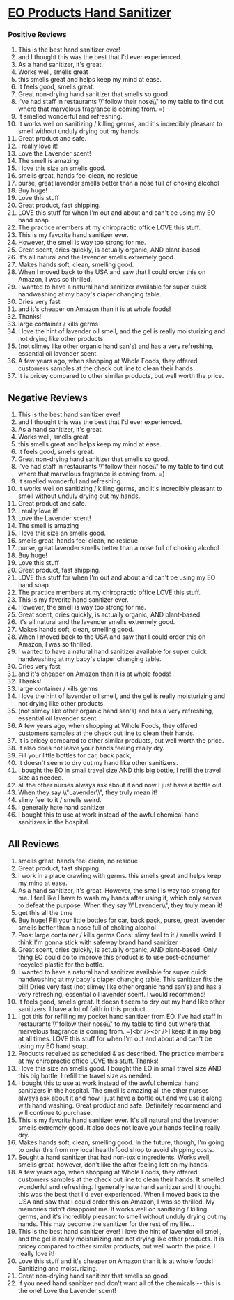 # [EO Products Hand Sanitizer](https://products.checkmycream.com/products/EO-Products-Hand-Sanitizer.html)

### Positive Reviews

<ol>
      <li>This is the best hand sanitizer ever!</li>
      <li>and I thought this was the best that I&#x27;d ever experienced.</li>
      <li>As a hand sanitizer, it&#x27;s great.  </li>
      <li>Works well, smells great</li>
      <li>this smells great and helps keep my mind at ease.</li>
      <li>It feels good, smells great.</li>
      <li>Great non-drying hand sanitizer that smells so good.</li>
      <li>I&#x27;ve had staff in restaurants \\&quot;follow their nose\\&quot; to my table to find out where that marvelous fragrance is coming from. &#x3D;)</li>
      <li>It smelled wonderful and refreshing.</li>
      <li>It works well on sanitizing / killing germs, and it&#x27;s incredibly pleasant to smell without unduly drying out my hands.</li>
      <li>Great product and safe.</li>
      <li>I really love it!</li>
      <li>Love the Lavender scent!</li>
      <li>The smell is amazing</li>
      <li>I love this size an smells good.</li>
      <li>smells great, hands feel clean, no residue</li>
      <li>purse, great lavender smells better than a nose full of choking alcohol</li>
      <li>Buy huge!</li>
      <li>Love this stuff</li>
      <li>Great product, fast shipping.</li>
      <li>LOVE this stuff for when I&#x27;m out and about and can&#x27;t be using my EO hand soap.</li>
      <li>The practice members at my chiropractic office LOVE this stuff.</li>
      <li>This is my favorite hand sanitizer ever.</li>
      <li>However, the smell is way too strong for me.  </li>
      <li>Great scent, dries quickly, is actually organic, AND plant-based.</li>
      <li>It&#x27;s all natural and the lavender smells extremely good.</li>
      <li>Makes hands soft, clean, smelling good.  </li>
      <li>When I moved back to the USA and saw that I could order this on Amazon, I was so thrilled.</li>
      <li>I wanted to have a natural hand sanitizer available for super quick handwashing at my baby&#x27;s diaper changing table.</li>
      <li>Dries very fast</li>
      <li>and it&#x27;s cheaper on Amazon than it is at whole foods!</li>
      <li>Thanks!</li>
      <li>large container / kills germs    </li>
      <li>I love the hint of lavender oil smell, and the gel is really moisturizing and not drying like other products.</li>
      <li>(not slimey like other organic hand san&#x27;s) and has a very refreshing, essential oil lavender scent.</li>
      <li>A few years ago, when shopping at Whole Foods, they offered customers samples at the check out line to clean their hands.</li>
      <li>It is pricey compared to other similar products, but well worth the price.</li>
</ol>


<h2>Negative Reviews</h2>
<ol>
<li> This is the best hand sanitizer ever!</li>
<li> and I thought this was the best that I&#x27;d ever experienced.</li>
<li> As a hand sanitizer, it&#x27;s great.  </li>
<li> Works well, smells great</li>
<li> this smells great and helps keep my mind at ease.</li>
<li> It feels good, smells great.</li>
<li> Great non-drying hand sanitizer that smells so good.</li>
<li> I&#x27;ve had staff in restaurants \\&quot;follow their nose\\&quot; to my table to find out where that marvelous fragrance is coming from. &#x3D;)</li>
<li> It smelled wonderful and refreshing.</li>
<li> It works well on sanitizing / killing germs, and it&#x27;s incredibly pleasant to smell without unduly drying out my hands.</li>
<li> Great product and safe.</li>
<li> I really love it!</li>
<li> Love the Lavender scent!</li>
<li> The smell is amazing</li>
<li> I love this size an smells good.</li>
<li> smells great, hands feel clean, no residue</li>
<li> purse, great lavender smells better than a nose full of choking alcohol</li>
<li> Buy huge!</li>
<li> Love this stuff</li>
<li> Great product, fast shipping.</li>
<li> LOVE this stuff for when I&#x27;m out and about and can&#x27;t be using my EO hand soap.</li>
<li> The practice members at my chiropractic office LOVE this stuff.</li>
<li> This is my favorite hand sanitizer ever.</li>
<li> However, the smell is way too strong for me.  </li>
<li> Great scent, dries quickly, is actually organic, AND plant-based.</li>
<li> It&#x27;s all natural and the lavender smells extremely good.</li>
<li> Makes hands soft, clean, smelling good.  </li>
<li> When I moved back to the USA and saw that I could order this on Amazon, I was so thrilled.</li>
<li> I wanted to have a natural hand sanitizer available for super quick handwashing at my baby&#x27;s diaper changing table.</li>
<li> Dries very fast</li>
<li> and it&#x27;s cheaper on Amazon than it is at whole foods!</li>
<li> Thanks!</li>
<li> large container / kills germs    </li>
<li> I love the hint of lavender oil smell, and the gel is really moisturizing and not drying like other products.</li>
<li> (not slimey like other organic hand san&#x27;s) and has a very refreshing, essential oil lavender scent.</li>
<li> A few years ago, when shopping at Whole Foods, they offered customers samples at the check out line to clean their hands.</li>
<li> It is pricey compared to other similar products, but well worth the price.</li>
<li> It also does not leave your hands feeling really dry.</li>
<li> Fill your little bottles for car, back pack,</li>
<li> It doesn&#x27;t seem to dry out my hand like other sanitizers.</li>
<li> I bought the EO in small travel size AND this big bottle, I refill the travel size as needed.</li>
<li> all the other nurses always ask about it and now I just have a bottle out</li>
<li> When they say \\&quot;Lavender\\&quot;, they truly mean it!</li>
<li> slimy feel to it / smells weird.      </li>
<li> I generally hate hand sanitizer</li>
<li> I bought this to use at work instead of the awful chemical hand sanitizers in the hospital.</li>
</ol>

<h2>All Reviews</h2>

<ol>
    <li> smells great, hands feel clean, no residue</li>
    <li> Great product, fast shipping.</li>
    <li> i work in a place crawling with germs.  this smells great and helps keep my mind at ease.</li>
    <li> As a hand sanitizer, it&#x27;s great.  However, the smell is way too strong for me.  I feel like I have to wash my hands after using it, which only serves to defeat the purpose.  When they say \\&quot;Lavender\\&quot;, they truly mean it!</li>
    <li> get this all the time</li>
    <li> Buy huge! Fill your little bottles for car, back pack, purse, great lavender smells better than a nose full of choking alcohol</li>
    <li> Pros:  large container / kills germs    Cons:  slimy feel to it / smells weird.      I think I&#x27;m gonna stick with safeway brand hand sanitizer</li>
    <li> Great scent, dries quickly, is actually organic, AND plant-based. Only thing EO could do to improve this product is to use post-consumer recycled plastic for the bottle.</li>
    <li> I wanted to have a natural hand sanitizer available for super quick handwashing at my baby&#x27;s diaper changing table. This sanitizer fits the bill! Dries very fast (not slimey like other organic hand san&#x27;s) and has a very refreshing, essential oil lavender scent. I would recommend!</li>
    <li> It feels good, smells great. It doesn&#x27;t seem to dry out my hand like other sanitizers. I have a lot of faith in this product.</li>
    <li> I got this for refilling my pocket hand sanitizer from EO.  I&#x27;ve had staff in restaurants \\&quot;follow their nose\\&quot; to my table to find out where that marvelous fragrance is coming from. &#x3D;)&lt;br /&gt;&lt;br /&gt;I keep it in my bag at all times.  LOVE this stuff for when I&#x27;m out and about and can&#x27;t be using my EO hand soap.</li>
    <li> Products received as scheduled &amp; as described. The practice members at my chiropractic office LOVE this stuff. Thanks!</li>
    <li> I love this size an smells good. I bought the EO in small travel size AND this big bottle, I refill the travel size as needed.</li>
    <li> I bought this to use at work instead of the awful chemical hand sanitizers in the hospital. The smell is amazing all the other nurses always ask about it and now I just have a bottle out and we use it along with hand washing. Great product and safe. Definitely recommend and will continue to purchase.</li>
    <li> This is my favorite hand sanitizer ever. It&#x27;s all natural and the lavender smells extremely good. It also does not leave your hands feeling really dry.</li>
    <li> Makes hands soft, clean, smelling good.  In the future, though, I&#x27;m going to order this from my local health food shop to avoid shipping costs.</li>
    <li> Sought a hand sanitizer that had non-toxic ingredients.  Works well, smells great, however, don&#x27;t like the after feeling left on my hands.</li>
    <li> A few years ago, when shopping at Whole Foods, they offered customers samples at the check out line to clean their hands. It smelled wonderful and refreshing. I generally hate hand sanitizer and I thought this was the best that I&#x27;d ever experienced. When I moved back to the USA and saw that I could order this on Amazon, I was so thrilled. My memories didn&#x27;t disappoint me. It works well on sanitizing / killing germs, and it&#x27;s incredibly pleasant to smell without unduly drying out my hands. This may become the sanitizer for the rest of my life...</li>
    <li> This is the best hand sanitizer ever! I love the hint of lavender oil smell, and the gel is really moisturizing and not drying like other products. It is pricey compared to other similar products, but well worth the price. I really love it!</li>
    <li> Love this stuff and it&#x27;s cheaper on Amazon than it is at whole foods! Sanitizing and moisturizing.</li>
    <li> Great non-drying hand sanitizer that smells so good.</li>
    <li> If you need hand sanitizer and don&#x27;t want all of the chemicals -- this is the one!  Love the Lavender scent!</li>
</ol>




